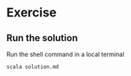 # Exercise


## Run the solution
Run the shell command in a local terminal
```shell
scala solution.md
```